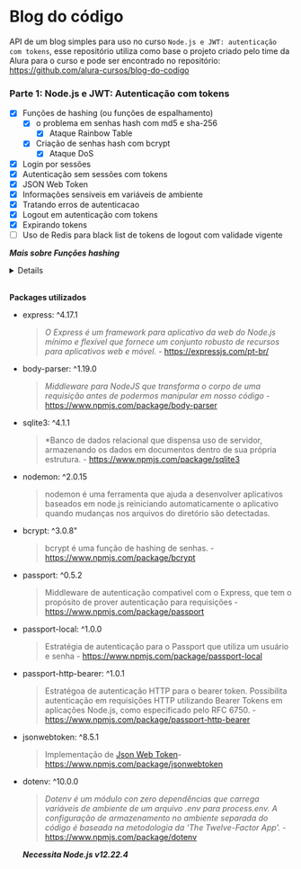 # Blog do código

API de um blog simples para uso no curso `Node.js e JWT: autenticação com tokens`,
esse repositório utiliza como base o projeto criado pelo time da Alura para o curso 
e pode ser encontrado no repositório: https://github.com/alura-cursos/blog-do-codigo

### Parte 1: Node.js e JWT: Autenticação com tokens
- [x] Funções de hashing (ou funções de espalhamento)
  - [x] o problema em senhas hash com md5 e sha-256
    - [x] Ataque Rainbow Table
  - [x] Criação de senhas hash com bcrypt
    - [x] Ataque DoS
- [x] Login por sessões
- [x] Autenticação sem sessões com tokens
- [x] JSON Web Token
- [x] Informações sensiveis em variáveis de ambiente
- [x] Tratando erros de autenticacao
- [x] Logout em autenticação com tokens
- [x] Expirando tokens
- [ ] Uso de Redis para black list de tokens de logout com validade vigente

***Mais sobre Funções hashing***
<details>
  <p>
    Existe diversas opções de funções de hashing, vamos ver por exemplo o MD5 e SHA-256, porém essas duas funções possuem um problema por serem muito rápidas, um atacante(hacker) tem a possibilidade de gerar ~50milhões de hashes/s com essas funções de hash, então ele pode fazer uma tabela com senhas e o valor hash da senha, ele irá pegar uma lista de senhas mais comuns liberadas todo ano pela internet e para cada uma dessas senhas ele faz uma permutação nos caracteres, e com isso consegue expandir a lista com outras possíveis senhas e gerar uma tabela com maiores possibilidades de desvendar a senha de usuários de uma base de dados, daí pegando uma base de dados de usuários furtada que tem as senhas hash salvas, ele poderá através de comparação de hashs, descobrir qual a senha gerou a senha hash. Além desse método o atacante pode utilizar uma estrutura de dados avançada chamada 'rainbow table', onde é possível guardas as mesmas informações da senha e da senha hash gerada ocupando menos espaço, esse é um tipo de ataque muito comum que podem fazer nossas senhas serem expostas e é conhecido como 'Rainbow Table Attack'. 
  </p>
  <p>
    Para previnir esse tipo de ataque fazemos uma modicação na função hash para receber 'string pseudo-aleatória de uso único' ou SALT, assim essa função de hash modificada vai receber a senha e o SALT e vai combinar os dois na geração da senha hash. Com isso o atacante teria que fazer para cada possível SALT uma tabela, o que torna inviável o rainbow table attack, porém isso ainda não torna impossível a descoberta da senha caso o atacante tenha acesso ao banco de dados, ainda é possível, apesar de muito lento, utilizar o método anterior para gerar possíveis senhas para aplicar o hash.
  </p>
  <p>
    A Solução desse problema é utilizar uma outra função de hash, mais específica para esse caso que irá que além de receber a senha, irá receber um valor de custo que determina o quão lento a função irá demorar para executar, assim é possível controlar a velocidade de execução do algoritmo com base no poder computacional da época, pois quanto mais o custo, mais essa função irá demorar para executar e conforme o tempo passa e o poder de processamento evolui, será necessário apenas aumentar o valor do custo que a aplicação se manterá segura. No projeto vamos utilizar uma função de hash (BCRYPT.HASH) em que o SALT é gerado automáticamente, nos livrando dessa preocupação.
  </p>
</details>


<br />

**Packages utilizados**

- express: ^4.17.1
  > *O Express é um framework para aplicativo da web do Node.js mínimo e flexível que fornece um conjunto robusto de recursos para aplicativos web e móvel.* - https://expressjs.com/pt-br/
- body-parser: ^1.19.0
  > *Middleware para NodeJS que transforma o corpo de uma requisição antes de podermos manipular em nosso código* - https://www.npmjs.com/package/body-parser
- sqlite3: ^4.1.1
  > *Banco de dados relacional que dispensa uso de servidor, armazenando os dados em documentos dentro de sua própria estrutura. - https://www.npmjs.com/package/sqlite3
- nodemon: ^2.0.15
  > nodemon é uma ferramenta que ajuda a desenvolver aplicativos baseados em node.js reiniciando automaticamente o aplicativo quando mudanças nos arquivos do diretório são detectadas.
- bcrypt: ^3.0.8"
  > bcrypt é uma função de hashing de senhas. - https://www.npmjs.com/package/bcrypt
- passport: ^0.5.2
  > Middleware de autenticação compativel com o Express, que tem o propósito de prover autenticação para requisições - https://www.npmjs.com/package/passport
- passport-local: ^1.0.0
  > Estratégia de autenticação para o Passport que utiliza um usuário e senha - https://www.npmjs.com/package/passport-local
- passport-http-bearer: ^1.0.1
  > Estratégoa de autenticação HTTP para o bearer token. Possibilita autenticação em requisições HTTP utilizando Bearer Tokens em aplicações Node.js, como especificado pelo RFC 6750. - https://www.npmjs.com/package/passport-http-bearer
- jsonwebtoken: ^8.5.1
  > Implementação de [Json Web Token](https://datatracker.ietf.org/doc/html/rfc7519)- https://www.npmjs.com/package/jsonwebtoken
- dotenv: ^10.0.0
  > *Dotenv é um módulo con zero dependências que carrega variáveis de ambiente de um arquivo .env para process.env. A configuração de armazenamento no ambiente separada do código é baseada na metodologia da 'The Twelve-Factor App'.* - https://www.npmjs.com/package/dotenv


  ***Necessita Node.js v12.22.4***